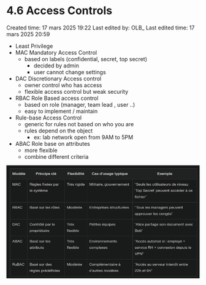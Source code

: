 # 4.6 Access Controls

Created time: 17 mars 2025 19:22
Last edited by: OLB_
Last edited time: 17 mars 2025 20:59

- Least Privilege
- MAC Mandatory Access Control
    - based on labels (confidential, secret, top secret)
        - decided by admin
        - user cannot change settings
- DAC Discretionary Access control
    - owner control who has access
    - flexible access control but weak security
- RBAC Role Based access  control
    - based on role (manager, team lead , user ..)
    - easy to implement / maintain
- Rule-base Access Control
    - generic for rules not based on who you are
    - rules depend on the object
        - ex: lab network open from 9AM to 5PM
- ABAC Role base on attributes
    - more flexible
    - combine different criteria

![image.png](image%2033.png)